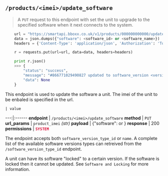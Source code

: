 ## `/products/<imei>/update_software`

> A `PUT` request to this endpoint with set the unit to upgrade to the specified software when it next connects to the system. 

```python
    url = "https://smartapi.bboxx.co.uk/v1/products/000000000000/update_software"
    data = json.dumps({"software": <software_id> or <software_name>})
    headers = {'Content-Type': 'application/json', 'Authorization': 'Token token=' + A_VALID_TOKEN}

    r = requests.put(url=url, data=data, headers=headers)

    print r.json()
    >>> {
        "status": "success", 
        "message": "#866771029490827 updated to software_version <version_name>", 
        "data": None
    }
```

This endpoint is used to update the software a unit. The imei of the unit to be enbaled is specified in the url.

    | value 
---:|:------
__endpoint__ | `/products/<imei>/update_software`
__method__ | `PUT`
__url_params__ | `product_imei` _(str)_
__payload__ | {"software": <id> or <name>}
__response__ | 200
__permissions__ | <font color="Crimson">__`SYSTEM`__</font>

The endpoint accepts both `software_version_type_id` or `name`. A complete list of the available software versions types can retreived from the `/software_version_type_id` endpoint. 

A unit can have its software "locked" to a certain version. If the software is locked then it cannot be updated. See `Software and Locking` for more information.

